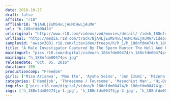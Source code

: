 ```yaml
---
date: 2018-10-27
draft: false
affsite: "r18"
afflinkr18: "NjA4LjEuMS4xLjAuMC4wLjAuMA"
url: "h_188nfdm00474"
urloriginal: "http://www.r18.com/videos/vod/movies/detail/-/id=h_188nfdm00474"
urlfinal: "http://media.r18.com/track/NjA4LjEuMS4xLjAuMC4wLjAuMA/videos/vod/movies/detail/-/id=h_188nfdm00474"
samplevid: "awspv3001.r18.com/litevideo/freepv/h/h_1/h_188nfdm474/h_188nfdm474_dmb_w.mp4"
title: "A Male Investigator Captured By The Sperm Hunter The Hell And Pleasure Of Consecutive Ejaculations"
mainimgurl: "pics.r18.com/digital/video/h_188nfdm00474/h_188nfdm00474ps.jpg"
mainimgs: "h_188nfdm00474ps.jpg"
releasedate: "Oct. 05, 2016"
duration: 105
productioncomp: "Freedom"
girls: ['Misa Arisawa', 'Mao Ito', 'Ayaha Seino', 'Jun Izumi', 'Mizuna Wakatsuki', 'Mizuki Saionji']
categories: ['Handjob', 'Threesome / Foursome', 'Masochist Man', 'Hi-Def']
imgurls: ['pics.r18.com/digital/video/h_188nfdm00474/h_188nfdm00474jp-1.jpg', 'pics.r18.com/digital/video/h_188nfdm00474/h_188nfdm00474jp-2.jpg', 'pics.r18.com/digital/video/h_188nfdm00474/h_188nfdm00474jp-3.jpg', 'pics.r18.com/digital/video/h_188nfdm00474/h_188nfdm00474jp-4.jpg', 'pics.r18.com/digital/video/h_188nfdm00474/h_188nfdm00474jp-5.jpg', 'pics.r18.com/digital/video/h_188nfdm00474/h_188nfdm00474jp-6.jpg', 'pics.r18.com/digital/video/h_188nfdm00474/h_188nfdm00474jp-7.jpg', 'pics.r18.com/digital/video/h_188nfdm00474/h_188nfdm00474jp-8.jpg', 'pics.r18.com/digital/video/h_188nfdm00474/h_188nfdm00474jp-9.jpg', 'pics.r18.com/digital/video/h_188nfdm00474/h_188nfdm00474jp-10.jpg', 'pics.r18.com/digital/video/h_188nfdm00474/h_188nfdm00474jp-11.jpg', 'pics.r18.com/digital/video/h_188nfdm00474/h_188nfdm00474jp-12.jpg', 'pics.r18.com/digital/video/h_188nfdm00474/h_188nfdm00474jp-13.jpg', 'pics.r18.com/digital/video/h_188nfdm00474/h_188nfdm00474jp-14.jpg', 'pics.r18.com/digital/video/h_188nfdm00474/h_188nfdm00474jp-15.jpg', 'pics.r18.com/digital/video/h_188nfdm00474/h_188nfdm00474jp-16.jpg', 'pics.r18.com/digital/video/h_188nfdm00474/h_188nfdm00474jp-17.jpg', 'pics.r18.com/digital/video/h_188nfdm00474/h_188nfdm00474jp-18.jpg', 'pics.r18.com/digital/video/h_188nfdm00474/h_188nfdm00474jp-19.jpg', 'pics.r18.com/digital/video/h_188nfdm00474/h_188nfdm00474jp-20.jpg']
imgs: ['h_188nfdm00474jp-1.jpg', 'h_188nfdm00474jp-2.jpg', 'h_188nfdm00474jp-3.jpg', 'h_188nfdm00474jp-4.jpg', 'h_188nfdm00474jp-5.jpg', 'h_188nfdm00474jp-6.jpg', 'h_188nfdm00474jp-7.jpg', 'h_188nfdm00474jp-8.jpg', 'h_188nfdm00474jp-9.jpg', 'h_188nfdm00474jp-10.jpg', 'h_188nfdm00474jp-11.jpg', 'h_188nfdm00474jp-12.jpg', 'h_188nfdm00474jp-13.jpg', 'h_188nfdm00474jp-14.jpg', 'h_188nfdm00474jp-15.jpg', 'h_188nfdm00474jp-16.jpg', 'h_188nfdm00474jp-17.jpg', 'h_188nfdm00474jp-18.jpg', 'h_188nfdm00474jp-19.jpg', 'h_188nfdm00474jp-20.jpg']
---
```

